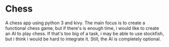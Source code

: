 # Chess
A chess app using python 3 and kivy. The main focus is to create a functional chess game, but if there's is enough time, i would like to create an AI to play chess. If that's too big of a task, i may be able to use stockfish, but i think i would be hard to integrate it. Still, the AI is completely optional.
